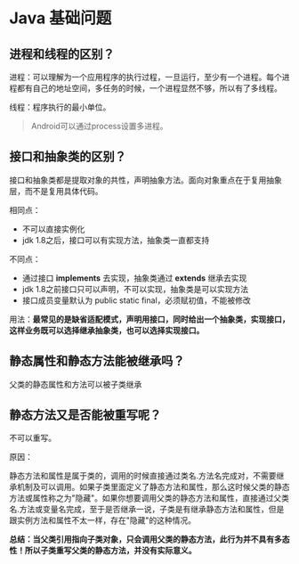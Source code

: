 # Java 基础问题

## 进程和线程的区别？

进程：可以理解为一个应用程序的执行过程，一旦运行，至少有一个进程。每个进程都有自己的地址空间，多任务的时候，一个进程显然不够，所以有了多线程。

线程：程序执行的最小单位。

> Android可以通过process设置多进程。

## 接口和抽象类的区别？

接口和抽象类都是提取对象的共性，声明抽象方法。面向对象重点在于复用抽象层，而不是复用具体代码。

相同点：

* 不可以直接实例化
* jdk 1.8之后，接口可以有实现方法，抽象类一直都支持

不同点：

* 通过接口 **implements** 去实现，抽象类通过 **extends** 继承去实现
* jdk 1.8之前接口只可以声明，不可以实现，抽象类是可以实现方法
* 接口成员变量默认为 public static final，必须赋初值，不能被修改

用法：**最常见的是缺省适配模式，声明用接口，同时给出一个抽象类，实现接口，这样业务既可以选择继承抽象类，也可以选择实现接口。**

## 静态属性和静态方法能被继承吗？

父类的静态属性和方法可以被子类继承

## 静态方法又是否能被重写呢？

不可以重写。

原因：

静态方法和属性是属于类的，调用的时候直接通过类名.方法名完成对，不需要继承机制及可以调用。如果子类里面定义了静态方法和属性，那么这时候父类的静态方法或属性称之为"隐藏"。如果你想要调用父类的静态方法和属性，直接通过父类名.方法或变量名完成，至于是否继承一说，子类是有继承静态方法和属性，但是跟实例方法和属性不太一样，存在"隐藏"的这种情况。

**总结：当父类引用指向子类对象，只会调用父类的静态方法，此行为并不具有多态性！所以子类重写父类的静态方法，并没有实际意义。**



